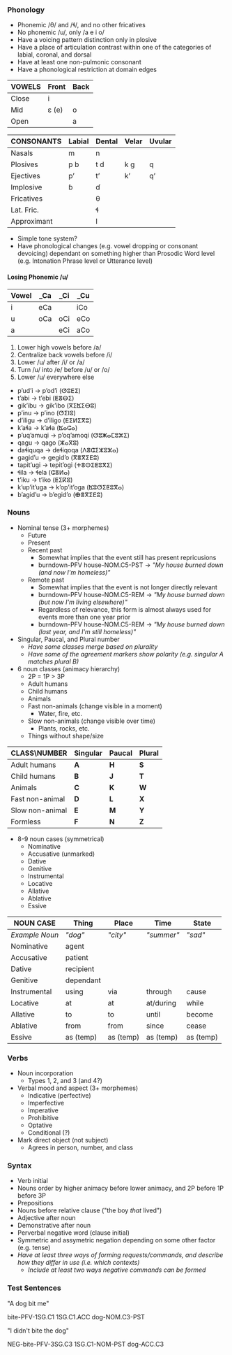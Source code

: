 ### Phonology
- Phonemic /θ/ and /ɬ/, and no other fricatives
- No phonemic /u/, only /a e i o/
- Have a voicing pattern distinction only in plosive
- Have a place of articulation contrast within one of the categories of labial, coronal, and dorsal
- Have at least one non-pulmonic consonant
- Have a phonological restriction at domain edges

| VOWELS | Front | Back |
|---     |---    |---   |
| Close  | i     |      |
| Mid    | ɛ (e) | o    |
| Open   |       | a    |

| CONSONANTS  | Labial | Dental | Velar | Uvular |
|---          |---     |---     |---    |---     |
| Nasals      | m      | n      |       |        |
| Plosives    | p b    | t d    | k ɡ   | q      |
| Ejectives   | pʼ     | tʼ     | kʼ    | qʼ     |
| Implosive   | ɓ      | ɗ      |       |        |
| Fricatives  |        | θ      |       |        |
| Lat. Fric.  |        | ɬ      |       |        |
| Approximant |        | l      |       |        |

- Simple tone system?
- Have phonological changes (e.g. vowel dropping or consonant devoicing) dependant on something higher than Prosodic Word level (e.g. Intonation Phrase level or Utterance level)

#### Losing Phonemic /u/
| Vowel | \_Ca | \_Ci | \_Cu |
|---    |---   |---   |---   |
| i     | eCa  |      | iCo  |
| u     | oCa  | oCi  | eCo  |
| a     |      | eCi  | aCo  |

1. Lower high vowels before /a/
1. Centralize back vowels before /i/
1. Lower /u/ after /i/ or /a/
1. Turn /u/ into /e/ before /u/ or /o/
1. Lower /u/ everywhere else

- pʼudʼi → pʼodʼi (ⵚⵓⴹⵉ)
- tʼabi → tʼebi (ⵟⴻⴱⵉ)
- gikʼibu → gikʼibo (ⴳⵉⴿⵉⴱⵓ)
- pʼinu → pʼino (ⵚⵉⵏⵓ)
- dʼiligu → dʼiligo (ⴹⵉⵍⵉⴳⵓ)
- kʼaɬa → kʼaɬa (ⴿⴰⵛⴰ)
- pʼuqʼamuqi → pʼoqʼamoqi (ⵚⵓⵥⴰⵎⵓⵣⵉ)
- qagu → qago (ⵣⴰⴳⵓ)
- daɬiquqa → deɬiqoqa (ⴷⴻⵛⵉⵣⵓⵣⴰ)
- gagidʼu → gegidʼo (ⴳⴻⴳⵉⴹⵓ)
- tapitʼugi → tepitʼogi (ⵜⴻⵙⵉⵟⵓⴳⵉ)
- ɬila → ɬela (ⵛⴻⵍⴰ)
- tʼiku → tʼiko (ⵟⵉⴽⵓ)
- kʼupʼitʼuga → kʼopʼitʼoga (ⴿⵓⵚⵉⵟⵓⴳⴰ)
- bʼagidʼu → bʼegidʼo (ⴲⴻⴳⵉⴹⵓ)

### Nouns
- Nominal tense (3+ morphemes)
    - Future
    - Present
    - Recent past
        - Somewhat implies that the event still has present repricusions
        - burndown-PFV house-NOM.C5-PST → *"My house burned down (and now I'm homeless)"*
    - Remote past
        - Somewhat implies that the event is not longer directly relevant
        - burndown-PFV house-NOM.C5-REM → *"My house burned down (but now I'm living elsewhere)"*
        - Regardless of relevance, this form is almost always used for events more than one year prior
        - burndown-PFV house-NOM.C5-REM → *"My house burned down (last year, and I'm still homeless)"*
- Singular, Paucal, and Plural number
    - *Have some classes merge based on plurality*
    - *Have some of the agreement markers show polarity (e.g. singular A matches plural B)*
- 6 noun classes (animacy hierarchy)
    - 2P = 1P > 3P
    - Adult humans
    - Child humans
    - Animals
    - Fast non-animals (change visible in a moment)
        - Water, fire, etc.
    - Slow non-animals (change visible over time)
        - Plants, rocks, etc.
    - Things without shape/size

| CLASS\\NUMBER   | Singular | Paucal | Plural |
|---              |---       |---     |---     |
| Adult humans    | **A**    | **H**  | **S**  |
| Child humans    | **B**    | **J**  | **T**  |
| Animals         | **C**    | **K**  | **W**  |
| Fast non-animal | **D**    | **L**  | **X**  |
| Slow non-animal | **E**    | **M**  | **Y**  |
| Formless        | **F**    | **N**  | **Z**  |

- 8-9 noun cases (symmetrical)
    - Nominative
    - Accusative (unmarked)
    - Dative
    - Genitive
    - Instrumental
    - Locative
    - Allative
    - Ablative
    - Essive

| NOUN CASE      | Thing     | Place     | Time       | State     |
|---             |---        |---        |---         |---        |
| *Example Noun* | *"dog"*   | *"city"*  | *"summer"* | *"sad"*   |
| Nominative     | agent     |           |            |           |
| Accusative     | patient   |           |            |           |
| Dative         | recipient |           |            |           |
| Genitive       | dependant |           |            |           |
| Instrumental   | using     | via       | through    | cause     |
| Locative       | at        | at        | at/during  | while     |
| Allative       | to        | to        | until      | become    |
| Ablative       | from      | from      | since      | cease     |
| Essive         | as (temp) | as (temp) | as (temp)  | as (temp) |

### Verbs
- Noun incorporation
    - Types 1, 2, and 3 (and 4?)
- Verbal mood and aspect (3+ morphemes)
    - Indicative (perfective)
    - Imperfective
    - Imperative
    - Prohibitive
    - Optative
    - Conditional (?)
- Mark direct object (not subject)
    - Agrees in person, number, and class

### Syntax
- Verb initial
- Nouns order by higher animacy before lower animacy, and 2P before 1P before 3P
- Prepositions
- Nouns before relative clause ("the boy *that* lived")
- Adjective after noun
- Demonstrative after noun
- Perverbal negative word (clause initial)
- Symmetric and assymetric negation depending on some other factor (e.g. tense)
- *Have at least three ways of forming requests/commands, and describe how they differ in use (i.e. which contexts)*
    - *Include at least two ways negative commands can be formed*

### Test Sentences
"A dog bit me"

bite-PFV-1SG.C1 1SG.C1.ACC dog-NOM.C3-PST


"I didn't bite the dog"

NEG-bite-PFV-3SG.C3 1SG.C1-NOM-PST dog-ACC.C3
